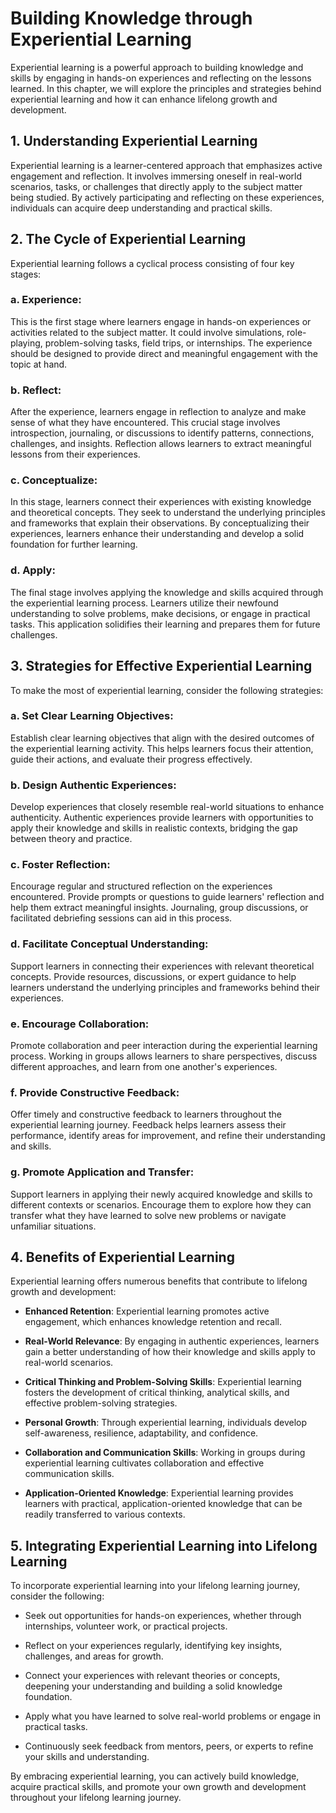 Building Knowledge through Experiential Learning
===========================================================

Experiential learning is a powerful approach to building knowledge and skills by engaging in hands-on experiences and reflecting on the lessons learned. In this chapter, we will explore the principles and strategies behind experiential learning and how it can enhance lifelong growth and development.

**1. Understanding Experiential Learning**
------------------------------------------

Experiential learning is a learner-centered approach that emphasizes active engagement and reflection. It involves immersing oneself in real-world scenarios, tasks, or challenges that directly apply to the subject matter being studied. By actively participating and reflecting on these experiences, individuals can acquire deep understanding and practical skills.

**2. The Cycle of Experiential Learning**
-----------------------------------------

Experiential learning follows a cyclical process consisting of four key stages:

### **a. Experience**:

This is the first stage where learners engage in hands-on experiences or activities related to the subject matter. It could involve simulations, role-playing, problem-solving tasks, field trips, or internships. The experience should be designed to provide direct and meaningful engagement with the topic at hand.

### **b. Reflect**:

After the experience, learners engage in reflection to analyze and make sense of what they have encountered. This crucial stage involves introspection, journaling, or discussions to identify patterns, connections, challenges, and insights. Reflection allows learners to extract meaningful lessons from their experiences.

### **c. Conceptualize**:

In this stage, learners connect their experiences with existing knowledge and theoretical concepts. They seek to understand the underlying principles and frameworks that explain their observations. By conceptualizing their experiences, learners enhance their understanding and develop a solid foundation for further learning.

### **d. Apply**:

The final stage involves applying the knowledge and skills acquired through the experiential learning process. Learners utilize their newfound understanding to solve problems, make decisions, or engage in practical tasks. This application solidifies their learning and prepares them for future challenges.

**3. Strategies for Effective Experiential Learning**
-----------------------------------------------------

To make the most of experiential learning, consider the following strategies:

### **a. Set Clear Learning Objectives**:

Establish clear learning objectives that align with the desired outcomes of the experiential learning activity. This helps learners focus their attention, guide their actions, and evaluate their progress effectively.

### **b. Design Authentic Experiences**:

Develop experiences that closely resemble real-world situations to enhance authenticity. Authentic experiences provide learners with opportunities to apply their knowledge and skills in realistic contexts, bridging the gap between theory and practice.

### **c. Foster Reflection**:

Encourage regular and structured reflection on the experiences encountered. Provide prompts or questions to guide learners' reflection and help them extract meaningful insights. Journaling, group discussions, or facilitated debriefing sessions can aid in this process.

### **d. Facilitate Conceptual Understanding**:

Support learners in connecting their experiences with relevant theoretical concepts. Provide resources, discussions, or expert guidance to help learners understand the underlying principles and frameworks behind their experiences.

### **e. Encourage Collaboration**:

Promote collaboration and peer interaction during the experiential learning process. Working in groups allows learners to share perspectives, discuss different approaches, and learn from one another's experiences.

### **f. Provide Constructive Feedback**:

Offer timely and constructive feedback to learners throughout the experiential learning journey. Feedback helps learners assess their performance, identify areas for improvement, and refine their understanding and skills.

### **g. Promote Application and Transfer**:

Support learners in applying their newly acquired knowledge and skills to different contexts or scenarios. Encourage them to explore how they can transfer what they have learned to solve new problems or navigate unfamiliar situations.

**4. Benefits of Experiential Learning**
----------------------------------------

Experiential learning offers numerous benefits that contribute to lifelong growth and development:

* **Enhanced Retention**: Experiential learning promotes active engagement, which enhances knowledge retention and recall.

* **Real-World Relevance**: By engaging in authentic experiences, learners gain a better understanding of how their knowledge and skills apply to real-world scenarios.

* **Critical Thinking and Problem-Solving Skills**: Experiential learning fosters the development of critical thinking, analytical skills, and effective problem-solving strategies.

* **Personal Growth**: Through experiential learning, individuals develop self-awareness, resilience, adaptability, and confidence.

* **Collaboration and Communication Skills**: Working in groups during experiential learning cultivates collaboration and effective communication skills.

* **Application-Oriented Knowledge**: Experiential learning provides learners with practical, application-oriented knowledge that can be readily transferred to various contexts.

**5. Integrating Experiential Learning into Lifelong Learning**
---------------------------------------------------------------

To incorporate experiential learning into your lifelong learning journey, consider the following:

* Seek out opportunities for hands-on experiences, whether through internships, volunteer work, or practical projects.

* Reflect on your experiences regularly, identifying key insights, challenges, and areas for growth.

* Connect your experiences with relevant theories or concepts, deepening your understanding and building a solid knowledge foundation.

* Apply what you have learned to solve real-world problems or engage in practical tasks.

* Continuously seek feedback from mentors, peers, or experts to refine your skills and understanding.

By embracing experiential learning, you can actively build knowledge, acquire practical skills, and promote your own growth and development throughout your lifelong learning journey.
